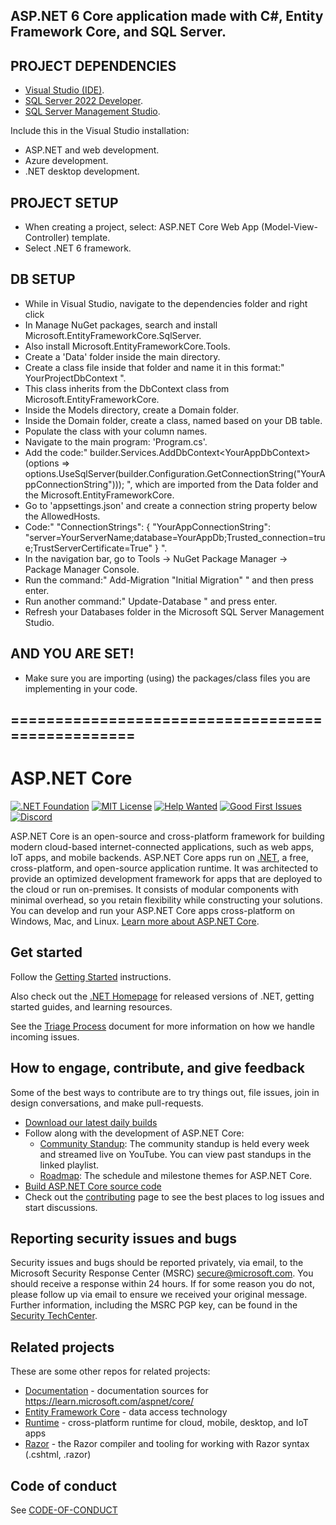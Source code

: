 ## ASP.NET 6 Core application made with C#, Entity Framework Core, and SQL Server.

## PROJECT DEPENDENCIES
- [Visual Studio (IDE)](https://visualstudio.microsoft.com/).
- [SQL Server 2022 Developer](https://www.microsoft.com/en-us/sql-server/sql-server-downloads).
- [SQL Server Management Studio](https://learn.microsoft.com/en-us/sql/ssms/download-sql-server-management-studio-ssms?view=sql-server-ver16&redirectedfrom=MSDN).

Include this in the Visual Studio installation:
- ASP.NET and web development.
- Azure development.
- .NET desktop development.

## PROJECT SETUP
- When creating a project, select: ASP.NET Core Web App (Model-View-Controller) template.
- Select .NET 6 framework.

## DB SETUP
- While in Visual Studio, navigate to the dependencies folder and right click
- In Manage NuGet packages, search and install Microsoft.EntityFrameworkCore.SqlServer.
- Also install Microsoft.EntityFrameworkCore.Tools.
- Create a 'Data' folder inside the main directory.
- Create a class file inside that folder and name it in this format:" YourProjectDbContext ".
- This class inherits from the DbContext class from Microsoft.EntityFrameworkCore.
- Inside the Models directory, create a Domain folder.
- Inside the Domain folder, create a class, named based on your DB table.
- Populate the class with your column names.
- Navigate to the main program: 'Program.cs'.
- Add the code:" builder.Services.AddDbContext\<YourAppDbContext>\(options => options.UseSqlServer(builder.Configuration.GetConnectionString("YourAppConnectionString"))); ",
which are imported from the Data folder and the Microsoft.EntityFrameworkCore.
- Go to 'appsettings.json' and create a connection string property below the AllowedHosts.
- Code:" "ConnectionStrings": { "YourAppConnectionString": "server=YourServerName;database=YourAppDb;Trusted_connection=true;TrustServerCertificate=True" } ".
- In the navigation bar, go to Tools -> NuGet Package Manager -> Package Manager Console.
- Run the command:" Add-Migration "Initial Migration" " and then press enter.
- Run another command:" Update-Database " and press enter.
- Refresh your Databases folder in the Microsoft SQL Server Management Studio.

## AND YOU ARE SET!
- Make sure you are importing (using) the packages/class files you are implementing in your code.


## =================================================
ASP.NET Core
============

[![.NET Foundation](https://img.shields.io/badge/.NET%20Foundation-blueviolet.svg)](https://www.dotnetfoundation.org/)
[![MIT License](https://img.shields.io/github/license/dotnet/aspnetcore?color=%230b0&style=flat-square)](https://github.com/dotnet/aspnetcore/blob/main/LICENSE.txt) [![Help Wanted](https://img.shields.io/github/issues/dotnet/aspnetcore/help%20wanted?color=%232EA043&label=help%20wanted&style=flat-square)](https://github.com/dotnet/aspnetcore/issues?q=is%3Aissue+is%3Aopen+label%3A%22help+wanted%22) [![Good First Issues](https://img.shields.io/github/issues/dotnet/aspnetcore/good%20first%20issue?color=%23512BD4&label=good%20first%20issue&style=flat-square)](https://github.com/dotnet/aspnetcore/issues?q=is%3Aissue+is%3Aopen+label%3A%22good+first+issue%22)
[![Discord](https://img.shields.io/discord/732297728826277939?style=flat-square&label=Discord&logo=discord&logoColor=white&color=7289DA)](https://aka.ms/dotnet-discord)

ASP.NET Core is an open-source and cross-platform framework for building modern cloud-based internet-connected applications, such as web apps, IoT apps, and mobile backends. ASP.NET Core apps run on [.NET](https://dot.net), a free, cross-platform, and open-source application runtime. It was architected to provide an optimized development framework for apps that are deployed to the cloud or run on-premises. It consists of modular components with minimal overhead, so you retain flexibility while constructing your solutions. You can develop and run your ASP.NET Core apps cross-platform on Windows, Mac, and Linux. [Learn more about ASP.NET Core](https://learn.microsoft.com/aspnet/core/).

## Get started

Follow the [Getting Started](https://learn.microsoft.com/aspnet/core/getting-started) instructions.

Also check out the [.NET Homepage](https://www.microsoft.com/net) for released versions of .NET, getting started guides, and learning resources.

See the [Triage Process](https://github.com/dotnet/aspnetcore/blob/main/docs/TriageProcess.md) document for more information on how we handle incoming issues.

## How to engage, contribute, and give feedback

Some of the best ways to contribute are to try things out, file issues, join in design conversations,
and make pull-requests.

* [Download our latest daily builds](./docs/DailyBuilds.md)
* Follow along with the development of ASP.NET Core:
    * [Community Standup](https://live.asp.net): The community standup is held every week and streamed live on YouTube. You can view past standups in the linked playlist.
    * [Roadmap](https://aka.ms/aspnet/roadmap): The schedule and milestone themes for ASP.NET Core.
* [Build ASP.NET Core source code](./docs/BuildFromSource.md)
* Check out the [contributing](CONTRIBUTING.md) page to see the best places to log issues and start discussions.

## Reporting security issues and bugs

Security issues and bugs should be reported privately, via email, to the Microsoft Security Response Center (MSRC)  secure@microsoft.com. You should receive a response within 24 hours. If for some reason you do not, please follow up via email to ensure we received your original message. Further information, including the MSRC PGP key, can be found in the [Security TechCenter](https://technet.microsoft.com/en-us/security/ff852094.aspx).

## Related projects

These are some other repos for related projects:

* [Documentation](https://github.com/aspnet/Docs) - documentation sources for https://learn.microsoft.com/aspnet/core/
* [Entity Framework Core](https://github.com/dotnet/efcore) - data access technology
* [Runtime](https://github.com/dotnet/runtime) - cross-platform runtime for cloud, mobile, desktop, and IoT apps
* [Razor](https://github.com/dotnet/razor) - the Razor compiler and tooling for working with Razor syntax (.cshtml, .razor)

## Code of conduct

See [CODE-OF-CONDUCT](./CODE-OF-CONDUCT.md)
